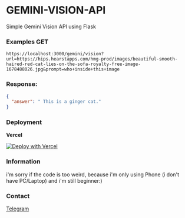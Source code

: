 # GEMINI-VISION-API
Simple Gemini Vision API using Flask

### Examples GET

```
https://localhost:3000/gemini/vision?url=https://hips.hearstapps.com/hmg-prod/images/beautiful-smooth-haired-red-cat-lies-on-the-sofa-royalty-free-image-1678488026.jpg&prompt=who+inside+this+image
```
### Response:

```json
{
  "answer": " This is a ginger cat."
}
```
### Deployment
__Vercel__

[![Deploy with Vercel](https://vercel.com/button)](https://vercel.com/new/clone?repository-url=https%3A%2F%2Fgithub.com%2FPaxsenix0%2FSpotify-Canvas-API%2Ftree%2Fmain&project-name=Spotify-Canvas-API&repository-name=Spotify-Canvas-API&redirect-url=https%3A%2F%2Fgithub.com%2FPaxsenix0%2FSpotify-Canvas-API)


### Information
i'm sorry if the code is too weird, because i'm only using Phone (i don't have PC/Laptop) and i'm still beginner:)

### Contact
[Telegram](https://t.me/thatmyusername)